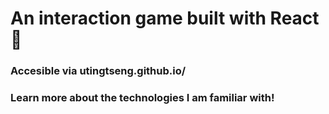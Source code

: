 # An interaction game built with React 🚀
### Accesible via utingtseng.github.io/
### Learn more about the technologies I am familiar with!
